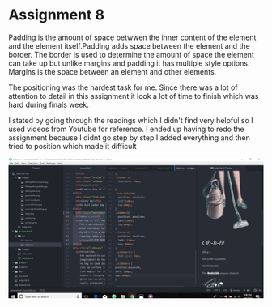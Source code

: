 # Assignment 8

Padding is the amount of space betwwen the inner content of the element and the element itself.Padding adds space between the element and the border. The border is used to determine the amount of space the element can take up but unlike margins and padding it has multiple style options. Margins is the space between an element and other elements.

The positioning was the hardest task for me. Since there was a lot of attention to detail in this assignment it look a lot of time to finish which was hard during finals week.

I stated by going through the readings which I didn't find very helpful so I used videos from Youtube for reference. I ended up having to redo the assignment because I didnt go step by step I added everything and then tried to position which made it difficult

![Image of my workspace.](./images/screenshot.png)
